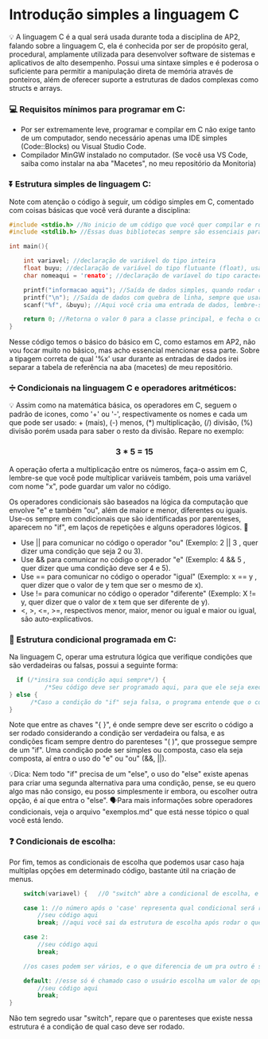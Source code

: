 # Introdução simples a linguagem C

💡 A linguagem C é a qual será usada durante toda a disciplina de AP2, falando sobre a linguagem C, ela é conhecida por ser de propósito geral, procedural, amplamente utilizada para desenvolver software de sistemas e aplicativos de alto desempenho. Possui uma sintaxe simples e é poderosa o suficiente para permitir a manipulação direta de memória através de ponteiros, além de oferecer suporte a estruturas de dados complexas como structs e arrays. 

### 💻 Requisitos mínimos para programar em C:

- Por ser extremamente leve, programar e compilar em C não exige tanto de um computador, sendo necessário apenas uma IDE simples (Code::Blocks) ou Visual Studio Code.
- Compilador MinGW instalado no computador. (Se você usa VS Code, saiba como instalar na aba "Macetes", no meu repositório da Monitoria)

### ⏬ Estrutura simples de linguagem C:

Note com atenção o código à seguir, um código simples em C, comentado com coisas básicas que você verá durante a disciplina:

``` C
#include <stdio.h> //No inicio de um código que você quer compilar e rodar, deve-se incluir as bibliotecas
#include <stdlib.h> //Essas duas bibliotecas sempre são essenciais para rodar o código

int main(){

    int variavel; //declaração de variável do tipo inteira
    float buyu; //declaração de variável do tipo flutuante (float), usada para salvar dados com números após a vírgula
    char nomeaqui = 'renato'; //declaração de varíavel do tipo caractere, usada para salvar nomes, ou até strings (veremos posteriormente

    printf("informacao aqui"); //Saída de dados simples, quando rodar o código aparecerá essa mensagem
    printf("\n"); //Saída de dados com quebra de linha, sempre que usar o \n, ele pulará uma linha
    scanf("%f", &buyu); //Aqui você cria uma entrada de dados, lembre-se que a lógica sempre será assim, o que muda é as letras do %, ou o nome da varíavel após o '&'

    return 0; //Retorna o valor 0 para a classe principal, e fecha o código
}
```

  Nesse código temos o básico do básico em C, como estamos em AP2, não vou focar muito no básico, mas acho essencial mencionar essa parte. Sobre a tipagem correta de qual '%x' usar durante as entradas de dados
  irei separar a tabela de referência na aba (macetes) de meu repositório.

  ### ➗ Condicionais na linguagem C e operadores aritméticos:

  💡 Assim como na matemática básica, os operadores em C, seguem o padrão de icones, como '+' ou '-', respectivamente os nomes e cada um que pode ser usado:
    + (mais), (-) menos, (*) multiplicação, (/) divisão, (%) divisão porém usada para saber o resto da divisão.
Repare no exemplo:

<div align="center">
  
 ### 3 * 5 = 15
</div>

  A operação oferta a multiplicação entre os números, faça-o assim em C, lembre-se que você pode multiplicar variáveis também, pois uma variável com nome "x", pode guardar um valor no código.

  Os operadores condicionais são baseados na lógica da computação que envolve "e" e também "ou", além de maior e menor, diferentes ou iguais. Use-os sempre em condicionais que são identificadas por parenteses, aparecem no "if", em laços de repetições e alguns operadores lógicos. 🚨
  - Use || para comunicar no código o operador "ou" (Exemplo: 2 || 3 , quer dizer uma condição que seja 2 ou 3).
  - Use && para comunicar no código o operador "e" (Exemplo: 4 && 5 , quer dizer que uma condição deve ser 4 e 5).
  - Use == para comunicar no código o operador "igual" (Exemplo: x == y , quer dizer que o valor de y tem que ser o mesmo de x).
  - Use != para comunicar no código o operador "diferente" (Exemplo: X != y, quer dizer que o valor de x tem que ser diferente de y).
  - <, >, <=, >=, respectivos menor, maior, menor ou igual e maior ou igual, são auto-explicativos.

### 🧨 Estrutura condicional programada em C:

Na linguagem C, operar uma estrutura lógica que verifique condições que são verdadeiras ou falsas, possui a seguinte forma:

``` C
  if (/*insira sua condição aqui sempre*/) {
          /*Seu código deve ser programado aqui, para que ele seja executado se a condição acima for verdadeira*/
} else {
      /*Caso a condição do "if" seja falsa, o programa entende que o código que ele deve rodar é o do "else"*/
}
```
Note que entre as chaves "{ }", é onde sempre deve ser escrito o código a ser rodado considerando a condição ser verdadeira ou falsa, e as condições ficam sempre dentro do parenteses "( )", que prossegue sempre de um "if".
Uma condição pode ser simples ou composta, caso ela seja composta, aí entra o uso do "e" ou "ou" (&&, ||).

💡Dica: Nem todo "if" precisa de um "else", o uso do "else" existe apenas para criar uma segunda alternativa para uma condição, pense, se eu quero algo mas não consigo, eu posso simplesmente ir embora, ou escolher outra opção, é aí que entra o "else".
🗣️Para mais informações sobre operadores condicionais, veja o arquivo "exemplos.md" que está nesse tópico o qual você está lendo.

### ❓ Condicionais de escolha:

Por fim, temos as condicionais de escolha que podemos usar caso haja multiplas opções em determinado código, bastante útil na criação de menus.

``` C
    switch(variavel) {   //O "switch" abre a condicional de escolha, e vai direto ao valor que a variável guarda

    case 1: //o número após o 'case' representa qual condicional será rodada baseada no valor da variável, que deve ser o mesmo do valor do case, nesse caso, valor 1.
        //seu código aqui
        break; //aqui você sai da estrutura de escolha após rodar o que estiver em seu caso

    case 2:
        //seu código aqui
        break;

    //os cases podem ser vários, e o que diferencia de um pra outro é sempre seu número de escolha.

    default: //esse só é chamado caso o usuário escolha um valor de opção que não exista caso pro mesmo, nesse exemplo, rodaria o "default" se caso o usuário digitasse 3.
        //seu código aqui
        break;
}
```
Não tem segredo usar "switch", repare que o parenteses que existe nessa estrutura é a condição de qual caso deve ser rodado.
